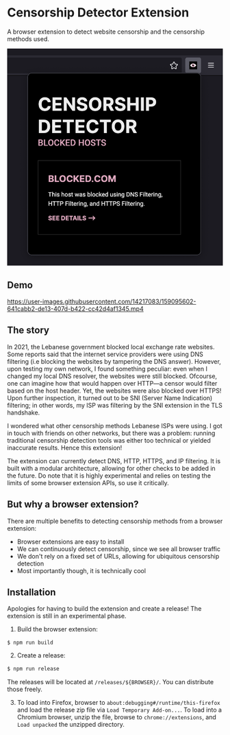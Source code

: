 # Censorship Detector Extension

A browser extension to detect website censorship and the censorship methods used.

![Example screenshot of the extension](./misc/extension.png)

## Demo

https://user-images.githubusercontent.com/14217083/159095602-641cabb2-de13-407d-b422-cc42d4af1345.mp4

## The story

In 2021, the Lebanese government blocked local exchange rate websites. Some reports said that the internet service providers were using DNS filtering (i.e blocking the websites by tampering the DNS answer). However, upon testing my own network, I found something peculiar: even when I changed my local DNS resolver, the websites were still blocked. Ofcourse, one can imagine how that would happen over HTTP—a censor would filter based on the host header. Yet, the websites were also blocked over HTTPS! Upon further inspection, it turned out to be SNI (Server Name Indication) filtering; in other words, my ISP was filtering by the SNI extension in the TLS handshake.

I wondered what other censorship methods Lebanese ISPs were using. I got in touch with friends on other networks, but there was a problem: running traditional censorship detection tools was either too technical or yielded inaccurate results. Hence this extension! 

The extension can currently detect DNS, HTTP, HTTPS, and IP filtering. It is built with a modular architecture, allowing for other checks to be added in the future. Do note that it is highly experimental and relies on testing the limits of some browser extension APIs, so use it critically.

## But why a browser extension?

There are multiple benefits to detecting censorship methods from a browser extension:

- Browser extensions are easy to install
- We can continuously detect censorship, since we see all browser traffic
- We don't rely on a fixed set of URLs, allowing for ubiquitous censorship detection
- Most importantly though, it is technically cool

## Installation

Apologies for having to build the extension and create a release! The extension is still in an experimental phase.

1. Build the browser extension:

  ```shell
  $ npm run build
  ```

2. Create a release:

  ```sh
  $ npm run release
  ```

  The releases will be located at `/releases/${BROWSER}/`. You can distribute those freely.

3. To load into Firefox, browser to `about:debugging#/runtime/this-firefox` and load the release zip file via `Load Temporary Add-on...`. To load into a Chromium browser, unzip the file, browse to `chrome://extensions`, and `Load unpacked` the unzipped directory.
